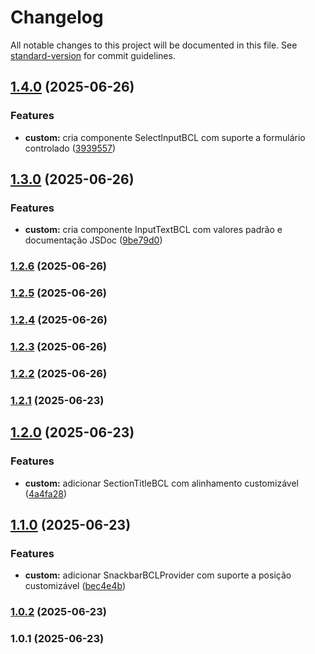 # Changelog

All notable changes to this project will be documented in this file. See [standard-version](https://github.com/conventional-changelog/standard-version) for commit guidelines.

## [1.4.0](https://github.com/brennoclins/bcl-template-react/compare/v1.3.0...v1.4.0) (2025-06-26)


### Features

* **custom:** cria componente SelectInputBCL com suporte a formulário controlado ([3939557](https://github.com/brennoclins/bcl-template-react/commit/39395573919f6194c75ce567317de92aae4654ac))

## [1.3.0](https://github.com/brennoclins/bcl-template-react/compare/v1.2.6...v1.3.0) (2025-06-26)


### Features

* **custom:** cria componente InputTextBCL com valores padrão e documentação JSDoc ([9be79d0](https://github.com/brennoclins/bcl-template-react/commit/9be79d03c442ceac792f16a2a6ba7620fe101cbc))

### [1.2.6](https://github.com/brennoclins/bcl-template-react/compare/v1.2.5...v1.2.6) (2025-06-26)

### [1.2.5](https://github.com/brennoclins/bcl-template-react/compare/v1.2.4...v1.2.5) (2025-06-26)

### [1.2.4](https://github.com/brennoclins/bcl-template-react/compare/v1.2.3...v1.2.4) (2025-06-26)

### [1.2.3](https://github.com/brennoclins/bcl-template-react/compare/v1.2.2...v1.2.3) (2025-06-26)

### [1.2.2](https://github.com/brennoclins/bcl-template-react/compare/v1.2.1...v1.2.2) (2025-06-26)

### [1.2.1](https://github.com/brennoclins/bcl-template-react/compare/v1.2.0...v1.2.1) (2025-06-23)

## [1.2.0](https://github.com/brennoclins/bcl-template-react/compare/v1.1.0...v1.2.0) (2025-06-23)


### Features

* **custom:** adicionar SectionTitleBCL com alinhamento customizável ([4a4fa28](https://github.com/brennoclins/bcl-template-react/commit/4a4fa2835b094a7cc0cba4d4220af1b35eafb036))

## [1.1.0](https://github.com/brennoclins/bcl-template-react/compare/v1.0.2...v1.1.0) (2025-06-23)


### Features

* **custom:** adicionar SnackbarBCLProvider com suporte a posição customizável ([bec4e4b](https://github.com/brennoclins/bcl-template-react/commit/bec4e4bf02b35807acc7ba51630698c35d6dac59))

### [1.0.2](https://github.com/brennoclins/bcl-template-react/compare/v1.0.1...v1.0.2) (2025-06-23)

### 1.0.1 (2025-06-23)
